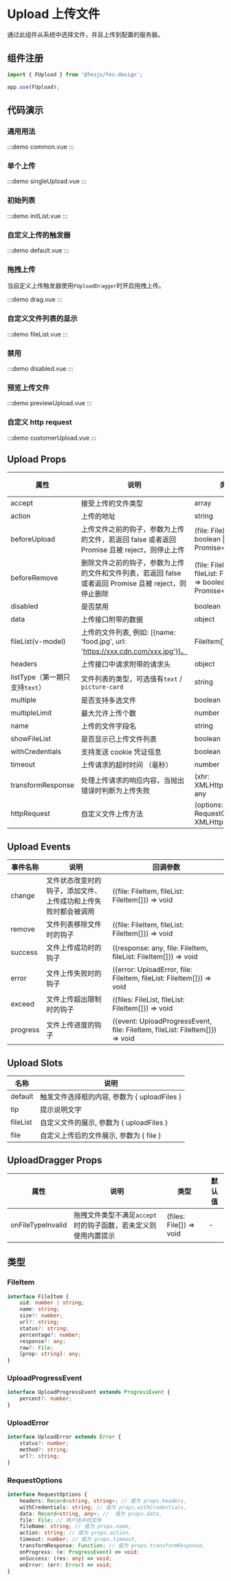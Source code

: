 # Upload 上传文件

通过此组件从系统中选择文件，并且上传到配置的服务器。

## 组件注册

```js
import { FUpload } from '@fesjs/fes-design';

app.use(FUpload);
```

## 代码演示

### 通用用法

:::demo
common.vue
:::

### 单个上传

:::demo
singleUpload.vue
:::

### 初始列表

:::demo
initList.vue
:::

### 自定义上传的触发器

:::demo
default.vue
:::

### 拖拽上传

当自定义上传触发器使用`FUploadDragger`时开启拖拽上传。

:::demo
drag.vue
:::

### 自定义文件列表的显示

:::demo
fileList.vue
:::

### 禁用

:::demo
disabled.vue
:::

### 预览上传文件

:::demo
previewUpload.vue
:::

### 自定义 http request

:::demo
customerUpload.vue
:::

## Upload Props

| 属性                           | 说明                                                                                                  | 类型                                                                    | 默认值  |
| ------------------------------ | ----------------------------------------------------------------------------------------------------- | ----------------------------------------------------------------------- | ------- |
| accept                         | 接受上传的文件类型                                                                                    | array                                                                   | []      |
| action                         | 上传的地址                                                                                            | string                                                                  | -       |
| beforeUpload                   | 上传文件之前的钩子，参数为上传的文件，若返回 false 或者返回 Promise 且被 reject，则停止上传           | (file: File) => boolean \| Promise\<boolean\>                           | -       |
| beforeRemove                   | 删除文件之前的钩子，参数为上传的文件和文件列表，若返回 false 或者返回 Promise 且被 reject，则停止删除 | (file: FileItem, fileList: FileItem[]) => boolean \| Promise\<boolean\> | -       |
| disabled                       | 是否禁用                                                                                              | boolean                                                                 | `false` |
| data                           | 上传接口附带的数据                                                                                    | object                                                                  | `{}`    |
| fileList(v-model)              | 上传的文件列表, 例如: [{name: 'food.jpg', url: 'https://xxx.cdn.com/xxx.jpg'}]。                      | FileItem[]                                                              | `[]`    |
| headers                        | 上传接口中请求附带的请求头                                                                            | object                                                                  | `{}`    |
| listType（第一期只支持`text`） | 文件列表的类型，可选值有`text` / `picture-card`                                                       | string                                                                  | `text`  |
| multiple                       | 是否支持多选文件                                                                                      | boolean                                                                 | `false` |
| multipleLimit                  | 最大允许上传个数                                                                                      | number                                                                  | -       |
| name                           | 上传的文件字段名                                                                                      | string                                                                  | `file`  |
| showFileList                   | 是否显示已上传文件列表                                                                                | boolean                                                                 | `true`  |
| withCredentials                | 支持发送 cookie 凭证信息                                                                              | boolean                                                                 | `false` |
| timeout                        | 上传请求的超时时间 （毫秒）                                                                           | number                                                                  | -       |
| transformResponse              | 处理上传请求的响应内容，当抛出错误时判断为上传失败                                                    | (xhr: XMLHttpRequest)=> any                                             | -       |
| httpRequest                    | 自定义文件上传方法                                                                                    | (options: RequestOptions) => XMLHttpRequest;                            | -       |

## Upload Events

| 事件名称 | 说明                                                           | 回调参数                                                                     |
| -------- | -------------------------------------------------------------- | ---------------------------------------------------------------------------- |
| change   | 文件状态改变时的钩子，添加文件、上传成功和上传失败时都会被调用 | ({file: FileItem, fileList: FileItem[]}) => void                             |
| remove   | 文件列表移除文件时的钩子                                       | ({file: FileItem, fileList: FileItem[]}) => void                             |
| success  | 文件上传成功时的钩子                                           | ({response: any, file: FileItem, fileList: FileItem[]}) => void              |
| error    | 文件上传失败时的钩子                                           | ({error: UploadError, file: FileItem, fileList: FileItem[]}) => void         |
| exceed   | 文件上传超出限制时的钩子                                       | ({files: FileList, fileList: FileItem[]}) => void                            |
| progress | 文件上传进度的钩子                                             | ({event: UploadProgressEvent, file: FileItem, fileList: FileItem[]}) => void |

## Upload Slots

| 名称     | 说明                                         |
| -------- | -------------------------------------------- |
| default  | 触发文件选择框的内容, 参数为 { uploadFiles } |
| tip      | 提示说明文字                                 |
| fileList | 自定义文件的展示, 参数为 { uploadFiles }     |
| file     | 自定义上传后的文件展示, 参数为 { file }      |

## UploadDragger Props

| 属性              | 说明                                                           | 类型                    | 默认值 |
| ----------------- | -------------------------------------------------------------- | ----------------------- | ------ |
| onFileTypeInvalid | 拖拽文件类型不满足`accept`时的钩子函数，若未定义则使用内置提示 | (files: File[]) => void | -      |

## 类型

### FileItem

```ts
interface FileItem {
    uid: number | string;
    name: string;
    size?: number;
    url?: string;
    status?: string;
    percentage?: number;
    response?: any;
    raw?: File;
    [prop: string]: any;
}
```

### UploadProgressEvent

```ts
interface UploadProgressEvent extends ProgressEvent {
    percent?: number;
}
```

### UploadError

```ts
interface UploadError extends Error {
    status?: number;
    method?: string;
    url?: string;
}
```

### RequestOptions

```ts
interface RequestOptions {
    headers: Record<string, string>; // 值为 props.headers,
    withCredentials: string; // 值为 props.withCredentials,
    data: Record<string, any>; //  值为 props.data,
    file: File; // 用户选中的文件
    fileName: string; // 值为 props.name,
    action: string; // 值为 props.action,
    timeout: number; // 值为 props.timeout,
    transformResponse: Function; // 值为 props.transformResponse,
    onProgress: (e: ProgressEvent) => void;
    onSuccess: (res: any) => void;
    onError: (err: Error) => void;
}
```
